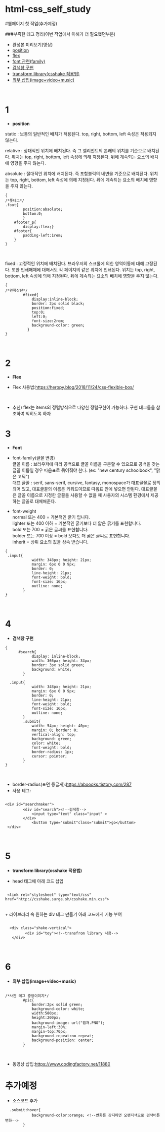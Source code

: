 # html-css_self_study

#웹페이지 첫 작업(추가예정)

###부족한 테그 정리(이번 작업에서 이해가 더 필요했던부분)

- 완성본 미리보기(영상)
- [position](#1)
- [flex](#2)
- [font 관련(family)](#3)
- [검색창 구현](#4)
- [transform library(csshake 적용법)](#5)
- [외부 삽입(image+video+music)](#6)
<br/>

# 1
- **position**<br/>

static : 보통의 일반적인 배치가 적용된다. top, right, bottom, left 속성은 적용되지 않는다.<br/>

relative : 상대적인 위치에 배치된다. 즉 그 엘리먼트의 본래의 위치를 기준으로 배치된다. 위치는 top, right, bottom, left 속성에 의해 지정된다. 뒤에 계속되는 요소의 배치에 영향을 주지 않는다.<br/>

absolute : 절대적인 위치에 배치된다. 즉 포함블럭의 네변을 기준으로 배치된다.  위치는 top, right, bottom, left 속성에 의해 지정된다. 뒤에 계속되는 요소의 배치에 영향을 주지 않는다.<br/>

<pre><code>{   
/*풋테그*/
.foot{ 
        position:absolute;
        bottom:0;
        }
    #footer_p{
        display:flex;}
    #footer{
        padding-left:1rem;           
    }
}</code></pre><br/>


fixed : 고정적인 위치에 배치된다. 브라우저의 스크롤에 의한 영역이동에 대해 고정된다. 또한 인쇄매체에 대해서도 각 페이지의 같은 위치에 인쇄된다. 위치는 top, right, bottom, left 속성에 의해 지정된다. 뒤에 계속되는 요소의 배치에 영향을 주지 않는다.<br/>

<pre><code>{
/*왼쪽상단*/
        #fixed{ 
            display:inline-block;
            border: 2px solid black;
            position:fixed;
            top:0;
            left:0;
            font-size:2rem;
            background-color: green;
          }
}</code></pre><br/>

# 2
- **Flex**<br/>

+ Flex 사용법:<https://heropy.blog/2018/11/24/css-flexible-box/>
<br/>

+ 추신) flex는 items의 정렬방식으로 다양한 정렬구현이 가능하다.
구현 태그들을 참조하여 익히도록 하자

# 3
- **Font**<br/>

- font-family(글꼴 변경)<br/>
글꼴 이름 : 브라우저에 따라 공백으로 글꼴 이름을 구분할 수 있으므로 공백을 갖는 글꼴 이름일 경우 따옴표로 묶어줘야 한다. (ex: "new century schoolbook", "맑은 고딕")<br/>
대표 글꼴 : serif, sans-serif, cursive, fantasy, monospace가 대표글꼴로 정의되어 있고, 대표글꼴의 이름은 키워드이므로 따옴표 안에 넣으면 안된다. 대표글꼴은 글꼴 이름으로 지정한 글꼴을 사용할 수 없을 때 사용자의 시스템 환경에서 제공하는 글꼴로 대체해준다.<br/>

- font-weight<br/>
normal 또는 400 = 기본적인 굵기 입니다.<br/>
lighter 또는 400 이하 = 기본적인 굵기보다 더 얇은 굵기를 표현합니다.<br/>
bold 또는 700 = 굵은 글씨를 표현합니다.<br/>
bolder 또는 700 이상 = bold 보다도 더 굵은 글씨로 표현합니다.<br/>
inherit = 상위 요소의 값을 상속 받습니다.<br/>

<pre><code>{
 .input{
            width: 348px; height: 21px;
            margin: 6px 0 0 9px;
            border: 0;
            line-height: 21px;
            font-weight: bold;
            font-size: 16px;
            outline: none;
        }
}</code></pre>
<br/>

# 4

- **검색창 구현**

<pre><code>{
      #search{
            display: inline-block;
	        width: 366px; height: 34px;
	        border: 3px solid green;
	        background: white;
        }

  .input{
            width: 348px; height: 21px;
            margin: 6px 0 0 9px; <!--상 우 하 좌-->
            border: 0;
            line-height: 21px;<!--줄간격-->
            font-weight: bold;
            font-size: 16px;
            outline: none;
        }
        .submit{
            width: 54px; height: 40px;
            margin: 0; border: 0;
            vertical-align: top;
            background: green;
            color: white;
            font-weight: bold;
            border-radius: 1px;<!--링크참조-->
            cursor: pointer;<!--마우스 포인터 속성-->
        }
}</code></pre>
<br/>

+ border-radius(표면 둥글게):<https://aboooks.tistory.com/287>
+ 사용 테그:

~~~

<div id="searchmaker">
        <div id="search"><!--검색창-->
            <input type="text" class="input" >       
        </div>
            <button type="submit"class="submit">go</button>  
 </div>
~~~

<br/>

# 5
- **transform library(csshake 적용법)**<br/>
+ head 태그에 아래 코드 삽입
~~~

 <link rel="stylesheet" type="text/css" href="http://csshake.surge.sh/csshake.min.css">

~~~

<br/>
+ 라이브러리 속 원하는 div 테그 만들기 아래 코드에게 기능 부여

~~~

  <div class="shake-vertical">
         <div id="toy"><!--transfrom library 사용-->
   </div>

~~~

<br/>


# 6
- **외부 삽입(image+video+music)**<br/>

~~~

/*사진 테그 중앙이미지*/ 
        #pic{
            border:2px solid green;
            background-color: white;
            width:580px;
            height:200px;
            background-image: url("캡처.PNG");
            margin-left:30%;
            margin-top:70px;
            background-repeat:no-repeat;
            background-position: center;
        }
~~~

<br/>

+ 동영상 삽입:<https://www.codingfactory.net/11880>


# 추가예정

+ 소스코드 추가

~~~
  .submit:hover{
            background-color:orange; <!--변화를 감지하면 오랜지색으로 검색버튼 변화-->
        }
~~~







